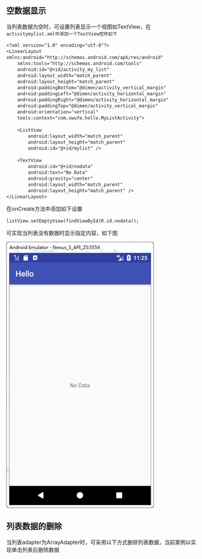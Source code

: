 

## 空数据显示

当列表数据为空时，可设置列表显示一个视图如TextView，在`activitymylist.xml中添加一个TextView控件如下`

```
<?xml version="1.0" encoding="utf-8"?>
<LinearLayout xmlns:android="http://schemas.android.com/apk/res/android"
    xmlns:tools="http://schemas.android.com/tools"
    android:id="@+id/activity_my_list"
    android:layout_width="match_parent"
    android:layout_height="match_parent"
    android:paddingBottom="@dimen/activity_vertical_margin"
    android:paddingLeft="@dimen/activity_horizontal_margin"
    android:paddingRight="@dimen/activity_horizontal_margin"
    android:paddingTop="@dimen/activity_vertical_margin"
    android:orientation="vertical"
    tools:context="com.swufe.hello.MyListActivity">

    <ListView
        android:layout_width="match_parent"
        android:layout_height="match_parent"
        android:id="@+id/mylist" />

    <TextView
        android:id="@+id/nodata"
        android:text="No Data"
        android:gravity="center"
        android:layout_width="match_parent"
        android:layout_height="match_parent" />
</LinearLayout>
```

 在onCreate方法中添加如下设置

```
listView.setEmptyView(findViewById(R.id.nodata));
```

可实现当列表没有数据时显示指定内容，如下图

![](/assets/nodata.PNG)

## 列表数据的删除

当列表adapter为ArrayAdapter时，可采用以下方式删除列表数据，当前案例以实现单击列表后删除数据



